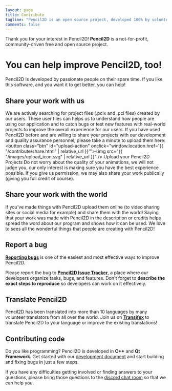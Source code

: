 ```yaml
---
layout: page
title: Contribute
tagline: "Pencil2D is an open source project, developed 100% by volunteers."
comments: false
---
```


<style>
#upload-action {
  line-height: 2rem;
  display: block;
}

#upload-action img {
  height: 2rem;
  vertical-align: middle;
}

.btn, .btn:hover {
	background: rgb(20,95,179);
	border-color: rgb(67,128,196);
  padding: 0.5rem 1rem;
}
</style>

Thank you for your interest in Pencil2D! **Pencil2D** is a not-for-profit, community-driven free and open source project.

# You can help improve Pencil2D, too!

Pencil2D is developed by passionate people on their spare time.
If you like this software, and you want it to get better, you can help!

## Share your work with us

We are actively searching for project files (.pclx and .pcl files) created by our users. These user files can helps us to understand how people are using our application and to catch bugs or test new features with real-world projects to improve the overall experience for our users. If you have used Pencil2D before and are willing to share your projects with our development and quality assurance personnel, please take a minute to upload them here:
<button class="btn" id="upload-action" onclick="window.location.href='{{ "/contribute/share.html" | relative_url }}'"><img src="{{ "/images/upload_icon.svg" | relative_url }}" /> Upload your Pencil2D Projects</button>
Do not worry about the quality of your animations, we will not judge you, our only interest is making sure you have the best experience possible. If you give us permission, we may also share your work publically (giving you full credit of course).

## Share your work with the world

If you've made things with Pencil2D upload them online (to video sharing sites or social media for example) and share them with the world! Saying that your work was made with Pencil2D in the description or credits helps spread the word about our program and shows how it can be used. We love to sees all the wonderful things that people are creating with Pencil2D!

## Report a bug

**[Reporting bugs][3]** is one of the easiest and most effective ways to improve Pencil2D.

Please report the bug to **[Pencil2D Issue Tracker][3]**, a place where our developers organize tasks, bugs, and features. Don't forget to **describe the exact steps to reproduce** so developers can work on it effectively.

## Translate Pencil2D

Pencil2D has been translated into more than 10 languages by many volunteer translators from all over the world.
Join us on **[Transifex][4]** to translate Pencil2D to your language or improve the existing translations!

## Contributing code

Do you like programming? Pencil2D is developed in **C++** and **Qt Framework**. Get started with our [development document][1] and start building and fixing bugs in just a few steps.

If you have any difficulties getting involved or finding answers to your questions, please bring those questions to the [discord chat room][5] so that we can help you.


[0]: https://github.com/pencil2d/pencil
[1]: https://github.com/pencil2d/pencil/wiki  "Development Wiki"
[2]: http://www.gnu.org/licenses/old-licenses/gpl-2.0.html "GPLv2"
[3]: https://github.com/pencil2d/pencil/issues "Issue Tracker"
[4]: https://www.transifex.com/pencil2d/ "Transifex"
[5]: https://discord.gg/8FxdV2g "Discord Pencil2D"

